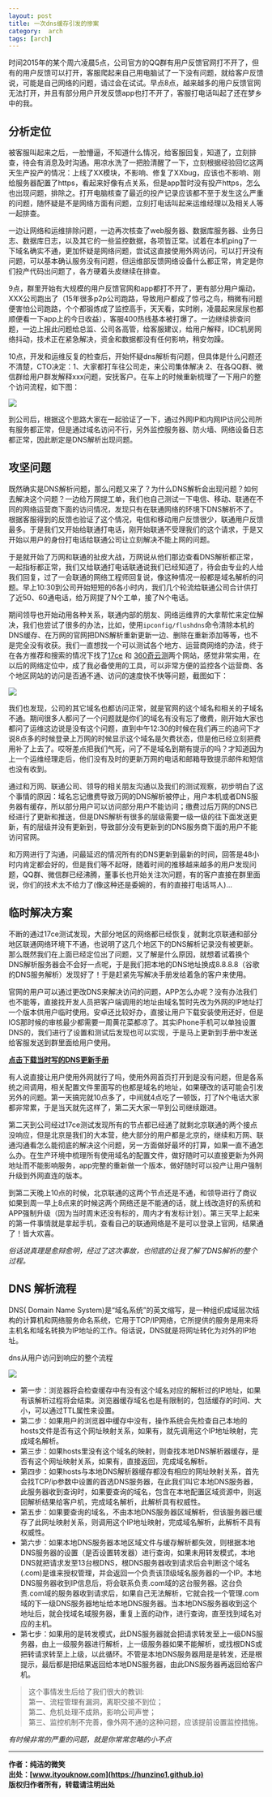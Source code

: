 ```yaml
---
layout: post
title: 一次dns缓存引发的惨案
category:  arch
tags: [arch]
---
```


时间2015年的某个周六凌晨5点，公司官方的QQ群有用户反馈官网打不开了，但有的用户反馈可以打开，客服爬起来自己用电脑试了一下没有问题，就给客户反馈说，可能是自己网络的问题，请过会在试试。早点8点，越来越多的用户反馈官网无法打开，并且有部分用户开发反馈app也打不开了，客服打电话叫起了还在梦乡中的我。


## 分析定位

被客服叫起来之后，一脸懵逼，不知道什么情况，给客服回复，知道了，立刻排查，待会有消息及时沟通。用凉水洗了一把脸清醒了一下，立刻根据经验回忆这两天生产投产的情况：上线了XX模块，不影响、修复了XXbug，应该也不影响、刚给服务器配置了https，看起来好像有点关系，但是app暂时没有投产https，怎么也出现问题，排除之。打开电脑核查了最近的投产记录应该都不至于发生这么严重的问题，随怀疑是不是网络方面有问题，立刻打电话叫起来运维经理以及相关人等一起排查。

一边让网络和运维排除问题，一边再次核查了web服务器、数据库服务器、业务日志、数据库日志，以及其它的一些监控数据，各项皆正常。试着在本机ping了一下域名确实不通，更加怀疑是网络问题，尝试这直接使用外网访问，可以打开没有问题，可以基本确认服务没有问题，但运维部反馈网络设备什么都正常，肯定是你们投产代码出问题了，各方硬着头皮继续在排查。

9点，群里开始有大规模的用户反馈官网和app都打不开了，更有部分用户煽动，XXX公司跑出了（15年很多p2p公司跑路，导致用户都成了惊弓之鸟，稍微有问题便害怕公司跑路，个个都锻炼成了监控高手，天天看，实时刷，凌晨起来尿尿也都顺便看一下app上的今日收益），客服400热线基本被打爆了。一边继续排查问题，一边上报此问题给总监、公司各高管，给客服建议，给用户解释，IDC机房网络抖动，技术正在紧急解决，资金和数据都没有任何影响，稍安勿躁。

10点，开发和运维反复的检查后，开始怀疑dns解析有问题，但具体是什么问题还不清楚，CTO决定：1、大家都打车往公司走，来公司集体解决 2、在各QQ群、微信群给用户群发解释xxx问题，安抚客户。在车上的时候重新梳理了一下用户的整个访问流程，如下图：

 
![](https://hunzino1.github.io/assets/images/2017/optimize/user_dns_visit.jpg)


到公司后，根据这个思路大家在一起验证了一下，通过外网IP和内网IP访问公司所有服务都正常，但是通过域名访问不行，另外监控服务器、防火墙、网络设备日志都正常，因此断定是DNS解析出现问题。


## 攻坚问题

既然确实是DNS解析问题，那么问题又来了？为什么DNS解析会出现问题？如何去解决这个问题？一边给万网提工单，我们也自己测试一下电信、移动、联通在不同的网络运营商下面的访问情况，发现只有在联通网络的环境下DNS解析不了。根据客服得到的反馈也验证了这个情况，电信和移动用户反馈很少，联通用户反馈最多。于是我们又开始给联通打电话，刚开始联通不受理我们的这个请求，于是又开始以用户的身份打电话给联通公司让立刻解决不能上网的问题。

于是就开始了万网和联通的扯皮大战，万网说从他们那边查看DNS解析都正常，一起指标都正常，我们又给联通打电话联通说我们已经知道了，待会由专业的人给我们回复，过了一会联通的网络工程师回复说，像这种情况一般都是域名解析的问题。早上10:30到公司开始短短的6各小时内，我们几个轮流给联通公司合计供打了近50、60通电话，给万网提了N个工单，接了N个电话。

期间领导也开始动用各种关系，联通内部的朋友、网络运维界的大拿帮忙来定位解决，我们也尝试了很多的办法，比如，使用```ipconfig/flushdns```命令清除本机的DNS缓存、在万网的官网把DNS解析重新更新一边、删除在重新添加等等，也不是完全没有收获。我们一直想找一个可以测试各个地方、运营商网络的办法，终于在各方推荐和搜索的情况下找了[17ce](http://www.17ce.com/) 和 [360奇云测](http://ce.cloud.360.cn/)两个网站，感觉非常实用，在以后的网络定位中，成了我必备使用的工具，可以非常方便的监控各个运营商、各个地区网站的访问是否通不通、访问的速度快不快等问题，截图如下：

 
![](https://hunzino1.github.io/assets/images/2017/optimize/17ce.jpg)


我们也发现，公司的其它域名也都访问正常，就是官网的这个域名和相关的子域名不通。期间很多人都问了一个问题就是你们的域名有没有忘了缴费，刚开始大家也都问了运维这边说是没有这个问题，直到中午12:30的时候在我们再三的追问下才说8点多的时候登录上万网的时候显示这个域名是欠费状态，但是他已经立刻把费用补了上去了。哎呀差点把我们气死，问了不是域名到期有提示的吗？才知道因为上一个运维经理走后，他们没有及时的更新万网的电话和邮箱导致提示邮件和短信也没有收到。

通过和万网、联通公司、领导的相关朋友沟通以及我们的测试观察，初步明白了这个事情的原因：域名忘记缴费导致万网的DNS解析被停止，用户本机或者DNS服务器有缓存，所以部分用户可以访问部分用户不能访问；缴费过后万网的DNS已经进行了更新和推送，但是DNS解析有很多的层级需要一级一级的往下面发送更新，有的层级并没有更新到，导致部分没有更新到的DNS服务商下面的用户不能访问官网。

和万网进行了沟通，问最延迟的情况所有的DNS更新到最新的时间，回答是48小时内肯定都会好的，但是我们等不起呀，随着时间的推移越来越多的用户发现问题，QQ群、微信群已经沸腾，董事长也开始关注次问题，有的客户直接在群里面说，你们的技术太不给力了(像这种还是委婉的，有的直接打电话骂人)...


## 临时解决方案

不断的通过17ce测试发现，大部分地区的网络都已经恢复，就剩北京联通和部分地区联通网络环境下不通，也说明了这几个地区下的DNS解析记录没有被更新。那么既然我们在上面已经定位出了问题，又了解是什么原因，就想着试着换个DNS解析服务器会不会好一点呢，于是我们把本地的DNS地址换成8.8.8.8（谷歌的DNS服务解析）发现好了！于是赶紧先写解决手册发给着急的客户来使用。

官网的用户可以通过更改DNS来解决访问的问题，APP怎么办呢？没有办法我们也不能等，直接找开发人员把客户端调用的地址由域名暂时先改为外网的IP地址打一个版本供用户临时使用。安卓还比较好办，直接让用户下载安装使用还好，但是IOS那时候的审核最少都需要一周黄花菜都凉了。其实iPhone手机可以单独设置DNS的，我们进行了设置和测试后发现也可以实现，于是马上更新到手册中发送给客服发送到群里面给用户使用。

**[点击下载当时写的DNS更新手册](https://hunzino1.github.io/assets/files/2017/解决联通用户上网手册.doc)**

有人说直接让用户使用外网就行了吗，使用外网首页打开到是没有问题，但是各系统之间调用，相关配置文件里面写的也都是域名的地址，如果硬改的话可能会引发另外的问题。第一天搞完就10点多了，中间就4点吃了一顿饭，打了N个电话大家都非常累，于是当天就先这样了，第二天大家一早到公司继续跟进。

第二天到公司经过17ce测试发现所有的节点都已经通了就剩北京联通的两个接点没响应，但是北京是我们的大本营，绝大部分的用户都是北京的，继续和万网、联通沟通看怎么能彻底的解决这个问题，另一方面做好最坏的打算，如果一直不通怎么办。在生产环境中梳理所有使用域名的配置文件，做好随时可以直接更新为外网地址而不能影响服务，app完整的重新做一个版本，做好随时可以投产让用户强制升级到外网直连的版本。

到第二天晚上10点的时候，北京联通的这两个节点还是不通，和领导进行了商议如果到周一早上8点来的时候这两个网络还是不能通的话，就上线改造好的系统和APP强制升级（因为当时周末还没有标的，周内才有发标计划）。第三天早上起来的第一件事情就是拿起手机，查看自己的联通网络是不是可以登录上官网，结果通了！皆大欢喜。


*俗话说真理是愈辩愈明，经过了这次事故，也彻底的让我了解了DNS解析的整个过程。*


## DNS 解析流程

DNS( Domain Name System)是“域名系统”的英文缩写，是一种组织成域层次结构的计算机和网络服务命名系统，它用于TCP/IP网络，它所提供的服务是用来将主机名和域名转换为IP地址的工作。俗话说，DNS就是将网址转化为对外的IP地址。

dns从用户访问到响应的整个流程  
 
![](https://hunzino1.github.io/assets/images/2017/optimize/dns.jpg)

- 第一步：浏览器将会检查缓存中有没有这个域名对应的解析过的IP地址，如果有该解析过程将会结束。浏览器缓存域名也是有限制的，包括缓存的时间、大小，可以通过TTL属性来设置。
- 第二步：如果用户的浏览器中缓存中没有，操作系统会先检查自己本地的hosts文件是否有这个网址映射关系，如果有，就先调用这个IP地址映射，完成域名解析。 
- 第三步：如果hosts里没有这个域名的映射，则查找本地DNS解析器缓存，是否有这个网址映射关系，如果有，直接返回，完成域名解析。 
- 第四步：如果hosts与本地DNS解析器缓存都没有相应的网址映射关系，首先会找TCP/ip参数中设置的首选DNS服务器，在此我们叫它本地DNS服务器，此服务器收到查询时，如果要查询的域名，包含在本地配置区域资源中，则返回解析结果给客户机，完成域名解析，此解析具有权威性。 
- 第五步：如果要查询的域名，不由本地DNS服务器区域解析，但该服务器已缓存了此网址映射关系，则调用这个IP地址映射，完成域名解析，此解析不具有权威性。 
- 第六步：如果本地DNS服务器本地区域文件与缓存解析都失效，则根据本地DNS服务器的设置（是否设置转发器）进行查询，如果未用转发模式，本地DNS就把请求发至13台根DNS，根DNS服务器收到请求后会判断这个域名(.com)是谁来授权管理，并会返回一个负责该顶级域名服务器的一个IP。本地DNS服务器收到IP信息后，将会联系负责.com域的这台服务器。这台负责.com域的服务器收到请求后，如果自己无法解析，它就会找一个管理.com域的下一级DNS服务器地址给本地DNS服务器。当本地DNS服务器收到这个地址后，就会找域名域服务器，重复上面的动作，进行查询，直至找到域名对应的主机。 
- 第七步：如果用的是转发模式，此DNS服务器就会把请求转发至上一级DNS服务器，由上一级服务器进行解析，上一级服务器如果不能解析，或找根DNS或把转请求转至上上级，以此循环。不管是本地DNS服务器用是是转发，还是根提示，最后都是把结果返回给本地DNS服务器，由此DNS服务器再返回给客户机。

> 这个事情发生后给了我们很大的教训:  
>  第一、流程管理有漏洞，离职交接不到位；  
>  第二、危机处理不成熟，影响公司声誉；   
>  第三、监控机制不完善，像外网不通的这种问题，应该提前设置监控措施。  

*有时候非常的严重的问题，就是你常常忽略的小不点*

-------------

**作者：纯洁的微笑**  
**出处：[www.ityouknow.com](https://hunzino1.github.io)**   
**版权归作者所有，转载请注明出处** 